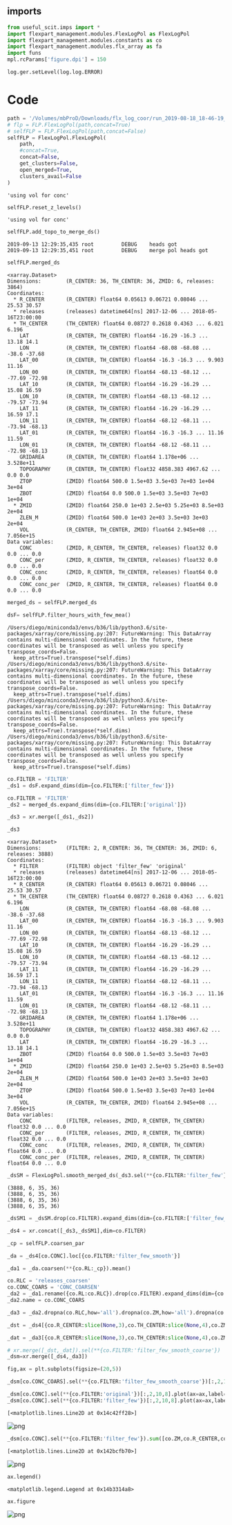 ## imports


```python
from useful_scit.imps import *
import flexpart_management.modules.FlexLogPol as FlexLogPol
import flexpart_management.modules.constants as co
import flexpart_management.modules.flx_array as fa
import funs
mpl.rcParams['figure.dpi'] = 150
```


```python
log.ger.setLevel(log.log.ERROR)
```

# Code


```python
path = '/Volumes/mbProD/Downloads/flx_log_coor/run_2019-08-18_18-46-19_'
# flp = FLP.FlexLogPol(path,concat=True)
# selfFLP = FLP.FlexLogPol(path,concat=False)
selfFLP = FlexLogPol.FlexLogPol(
    path,
    #concat=True,
    concat=False,
    get_clusters=False,
    open_merged=True,
    clusters_avail=False
)
```

    'using vol for conc'



```python
selfFLP.reset_z_levels()
```

    'using vol for conc'



```python
selfFLP.add_topo_to_merge_ds()
```

    2019-09-13 12:29:35,435 root         DEBUG    heads got
    2019-09-13 12:29:35,451 root         DEBUG    merge pol heads got



```python
selfFLP.merged_ds
```




    <xarray.Dataset>
    Dimensions:        (R_CENTER: 36, TH_CENTER: 36, ZMID: 6, releases: 3864)
    Coordinates:
      * R_CENTER       (R_CENTER) float64 0.05613 0.06721 0.08046 ... 25.53 30.57
      * releases       (releases) datetime64[ns] 2017-12-06 ... 2018-05-16T23:00:00
      * TH_CENTER      (TH_CENTER) float64 0.08727 0.2618 0.4363 ... 6.021 6.196
        LAT            (R_CENTER, TH_CENTER) float64 -16.29 -16.3 ... 13.18 14.1
        LON            (R_CENTER, TH_CENTER) float64 -68.08 -68.08 ... -38.6 -37.68
        LAT_00         (R_CENTER, TH_CENTER) float64 -16.3 -16.3 ... 9.903 11.16
        LON_00         (R_CENTER, TH_CENTER) float64 -68.13 -68.12 ... -77.69 -72.98
        LAT_10         (R_CENTER, TH_CENTER) float64 -16.29 -16.29 ... 15.08 16.59
        LON_10         (R_CENTER, TH_CENTER) float64 -68.13 -68.12 ... -79.57 -73.94
        LAT_11         (R_CENTER, TH_CENTER) float64 -16.29 -16.29 ... 16.59 17.1
        LON_11         (R_CENTER, TH_CENTER) float64 -68.12 -68.11 ... -73.94 -68.13
        LAT_01         (R_CENTER, TH_CENTER) float64 -16.3 -16.3 ... 11.16 11.59
        LON_01         (R_CENTER, TH_CENTER) float64 -68.12 -68.11 ... -72.98 -68.13
        GRIDAREA       (R_CENTER, TH_CENTER) float64 1.178e+06 ... 3.528e+11
        TOPOGRAPHY     (R_CENTER, TH_CENTER) float32 4858.383 4967.62 ... 0.0 0.0
        ZTOP           (ZMID) float64 500.0 1.5e+03 3.5e+03 7e+03 1e+04 3e+04
        ZBOT           (ZMID) float64 0.0 500.0 1.5e+03 3.5e+03 7e+03 1e+04
      * ZMID           (ZMID) float64 250.0 1e+03 2.5e+03 5.25e+03 8.5e+03 2e+04
        ZLEN_M         (ZMID) float64 500.0 1e+03 2e+03 3.5e+03 3e+03 2e+04
        VOL            (R_CENTER, TH_CENTER, ZMID) float64 2.945e+08 ... 7.056e+15
    Data variables:
        CONC           (ZMID, R_CENTER, TH_CENTER, releases) float32 0.0 0.0 ... 0.0
        CONC_per       (ZMID, R_CENTER, TH_CENTER, releases) float32 0.0 0.0 ... 0.0
        CONC_conc      (ZMID, R_CENTER, TH_CENTER, releases) float64 0.0 0.0 ... 0.0
        CONC_conc_per  (ZMID, R_CENTER, TH_CENTER, releases) float64 0.0 0.0 ... 0.0




```python
merged_ds = selfFLP.merged_ds
```


```python
dsF= selfFLP.filter_hours_with_few_mea()
```

    /Users/diego/miniconda3/envs/b36/lib/python3.6/site-packages/xarray/core/missing.py:207: FutureWarning: This DataArray contains multi-dimensional coordinates. In the future, these coordinates will be transposed as well unless you specify transpose_coords=False.
      keep_attrs=True).transpose(*self.dims)
    /Users/diego/miniconda3/envs/b36/lib/python3.6/site-packages/xarray/core/missing.py:207: FutureWarning: This DataArray contains multi-dimensional coordinates. In the future, these coordinates will be transposed as well unless you specify transpose_coords=False.
      keep_attrs=True).transpose(*self.dims)
    /Users/diego/miniconda3/envs/b36/lib/python3.6/site-packages/xarray/core/missing.py:207: FutureWarning: This DataArray contains multi-dimensional coordinates. In the future, these coordinates will be transposed as well unless you specify transpose_coords=False.
      keep_attrs=True).transpose(*self.dims)
    /Users/diego/miniconda3/envs/b36/lib/python3.6/site-packages/xarray/core/missing.py:207: FutureWarning: This DataArray contains multi-dimensional coordinates. In the future, these coordinates will be transposed as well unless you specify transpose_coords=False.
      keep_attrs=True).transpose(*self.dims)



```python
co.FILTER = 'FILTER'
_ds1 = dsF.expand_dims(dim={co.FILTER:['filter_few']})
```


```python
co.FILTER = 'FILTER'
_ds2 = merged_ds.expand_dims(dim={co.FILTER:['original']})
```


```python
_ds3 = xr.merge([_ds1,_ds2])
```


```python
_ds3
```




    <xarray.Dataset>
    Dimensions:        (FILTER: 2, R_CENTER: 36, TH_CENTER: 36, ZMID: 6, releases: 3888)
    Coordinates:
      * FILTER         (FILTER) object 'filter_few' 'original'
      * releases       (releases) datetime64[ns] 2017-12-06 ... 2018-05-16T23:00:00
      * R_CENTER       (R_CENTER) float64 0.05613 0.06721 0.08046 ... 25.53 30.57
      * TH_CENTER      (TH_CENTER) float64 0.08727 0.2618 0.4363 ... 6.021 6.196
        LON            (R_CENTER, TH_CENTER) float64 -68.08 -68.08 ... -38.6 -37.68
        LAT_00         (R_CENTER, TH_CENTER) float64 -16.3 -16.3 ... 9.903 11.16
        LON_00         (R_CENTER, TH_CENTER) float64 -68.13 -68.12 ... -77.69 -72.98
        LAT_10         (R_CENTER, TH_CENTER) float64 -16.29 -16.29 ... 15.08 16.59
        LON_10         (R_CENTER, TH_CENTER) float64 -68.13 -68.12 ... -79.57 -73.94
        LAT_11         (R_CENTER, TH_CENTER) float64 -16.29 -16.29 ... 16.59 17.1
        LON_11         (R_CENTER, TH_CENTER) float64 -68.12 -68.11 ... -73.94 -68.13
        LAT_01         (R_CENTER, TH_CENTER) float64 -16.3 -16.3 ... 11.16 11.59
        LON_01         (R_CENTER, TH_CENTER) float64 -68.12 -68.11 ... -72.98 -68.13
        GRIDAREA       (R_CENTER, TH_CENTER) float64 1.178e+06 ... 3.528e+11
        TOPOGRAPHY     (R_CENTER, TH_CENTER) float32 4858.383 4967.62 ... 0.0 0.0
        LAT            (R_CENTER, TH_CENTER) float64 -16.29 -16.3 ... 13.18 14.1
        ZBOT           (ZMID) float64 0.0 500.0 1.5e+03 3.5e+03 7e+03 1e+04
      * ZMID           (ZMID) float64 250.0 1e+03 2.5e+03 5.25e+03 8.5e+03 2e+04
        ZLEN_M         (ZMID) float64 500.0 1e+03 2e+03 3.5e+03 3e+03 2e+04
        ZTOP           (ZMID) float64 500.0 1.5e+03 3.5e+03 7e+03 1e+04 3e+04
        VOL            (R_CENTER, TH_CENTER, ZMID) float64 2.945e+08 ... 7.056e+15
    Data variables:
        CONC           (FILTER, releases, ZMID, R_CENTER, TH_CENTER) float32 0.0 ... 0.0
        CONC_per       (FILTER, releases, ZMID, R_CENTER, TH_CENTER) float32 0.0 ... 0.0
        CONC_conc      (FILTER, releases, ZMID, R_CENTER, TH_CENTER) float64 0.0 ... 0.0
        CONC_conc_per  (FILTER, releases, ZMID, R_CENTER, TH_CENTER) float64 0.0 ... 0.0




```python
_dsSM = FlexLogPol.smooth_merged_ds(_ds3.sel(**{co.FILTER:'filter_few'}))
```

    (3888, 6, 35, 36)
    (3888, 6, 35, 36)
    (3888, 6, 35, 36)
    (3888, 6, 35, 36)



```python
_dsSM1 = _dsSM.drop(co.FILTER).expand_dims(dim={co.FILTER:['filter_few_smooth']})
```


```python
_ds4 = xr.concat([_ds3,_dsSM1],dim=co.FILTER)
```


```python
_cp = selfFLP.coarsen_par
```


```python
_da = _ds4[co.CONC].loc[{co.FILTER:'filter_few_smooth'}]
```


```python
_da1 = _da.coarsen(**{co.RL:_cp}).mean()
```


```python
co.RLC = 'releases_coarsen'
co.CONC_COARS = 'CONC_COARSEN'
_da2 = _da1.rename({co.RL:co.RLC}).drop(co.FILTER).expand_dims(dim={co.FILTER:['filter_few_smooth_coarse']})
_da2.name = co.CONC_COARS
```


```python
_da3 = _da2.dropna(co.RLC,how='all').dropna(co.ZM,how='all').dropna(co.R_CENTER,how='all').dropna(co.TH_CENTER,how='all')
```


```python
_dst = _ds4[{co.R_CENTER:slice(None,3),co.TH_CENTER:slice(None,4),co.ZM:slice(None,5),co.RL:slice(None,10)}]
```


```python
_dat = _da3[{co.R_CENTER:slice(None,3),co.TH_CENTER:slice(None,4),co.ZM:slice(None,5),co.RLC:slice(None,9)}]
```


```python
# xr.merge([_dst,_dat]).sel(**{co.FILTER:'filter_few_smooth_coarse'})
_dsm=xr.merge([_ds4,_da3])
```


```python
fig,ax = plt.subplots(figsize=(20,5))

_dsm[co.CONC_COARS].sel(**{co.FILTER:'filter_few_smooth_coarse'})[:,2,10,8].plot(ax=ax,label=co.CONC_COARS,alpha=.5)

_dsm[co.CONC].sel(**{co.FILTER:'original'})[:,2,10,8].plot(ax=ax,label=co.CONC,alpha=.5)
_dsm[co.CONC].sel(**{co.FILTER:'filter_few'})[:,2,10,8].plot(ax=ax,label=co.CONC,alpha=.5)
```




    [<matplotlib.lines.Line2D at 0x14c42ff28>]




![png](mainv01_files/mainv01_25_1.png)



```python
_dsm[co.CONC].sel(**{co.FILTER:'filter_few'}).sum([co.ZM,co.R_CENTER,co.TH_CENTER]).plot()
```




    [<matplotlib.lines.Line2D at 0x142bcfb70>]




![png](mainv01_files/mainv01_26_1.png)



```python
ax.legend()
```




    <matplotlib.legend.Legend at 0x14b3314a8>




```python
ax.figure
```




![png](mainv01_files/mainv01_28_0.png)




```python

```
